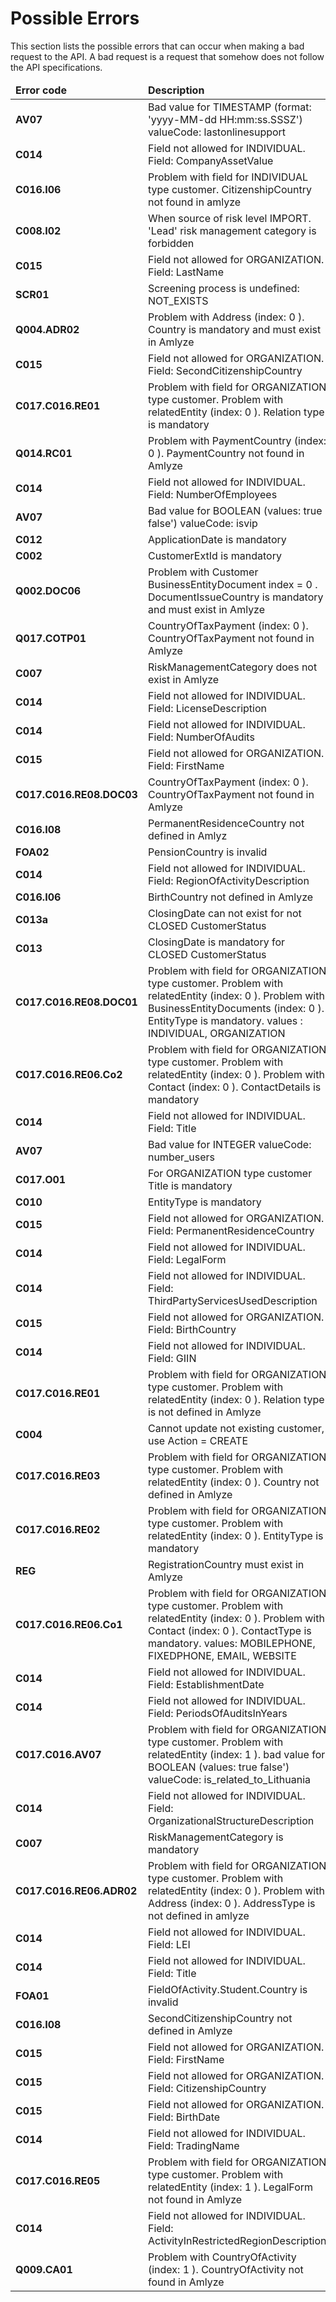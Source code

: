 # Possible Errors
This section lists the possible errors that can occur when making a bad request to the API. A bad request is a request that somehow does not follow the API specifications.

<table>
    <thead>
        <tr>
            <td><b>Error code</b></td>
            <td><b>Description</b></td>
        </tr>
    </thead>
    <tbody>
        <tr>
            <td><b>AV07</b></td>
            <td> Bad value for TIMESTAMP (format: 'yyyy-MM-dd HH:mm:ss.SSSZ') valueCode: lastonlinesupport</td>
        </tr>
        <tr>
            <td><b>C014</b></td>
            <td >Field not allowed for INDIVIDUAL. Field: CompanyAssetValue</td>
        </tr>
        <tr>
            <td><b>C016.I06</b></td>
            <td>Problem with field for INDIVIDUAL type customer. CitizenshipCountry not found in amlyze</td>
        </tr>
        <tr>
            <td><b>C008.I02</b></td>
            <td>When source of risk level IMPORT. 'Lead' risk management category is forbidden</td>
        </tr>
        <tr>
            <td><b>C015</b></td>
            <td>Field not allowed for ORGANIZATION. Field: LastName</td>
        </tr>
        <tr>
            <td><b>SCR01</b></td>
            <td>Screening process is undefined: NOT_EXISTS</td>
        </tr>
        <tr>
            <td><b>Q004.ADR02</b></td>
            <td>Problem with Address (index: 0 ). Country is mandatory and must exist in Amlyze</td>
        </tr>
        <tr>
            <td><b>C015</b></td>
            <td>Field not allowed for ORGANIZATION. Field: SecondCitizenshipCountry</td>
        </tr>
        <tr>
            <td><b>C017.C016.RE01</b></td>
            <td>Problem with field for ORGANIZATION type customer. Problem with relatedEntity (index: 0 ). Relation type is mandatory</td>
        </tr>
        <tr>
            <td><b>Q014.RC01</b></td>
            <td>Problem with PaymentCountry (index: 0 ). PaymentCountry not found in Amlyze</td>
        </tr>
        <tr>
            <td><b>C014</b></td>
            <td>Field not allowed for INDIVIDUAL. Field: NumberOfEmployees</td>
        </tr>
        <tr>
            <td><b>AV07</b></td>
            <td>Bad value for BOOLEAN (values: true false') valueCode: isvip</td>
        </tr>
        <tr>
            <td><b>C012</b></td>
            <td>ApplicationDate is mandatory</td>
        </tr>
        <tr>
            <td><b>C002</b></td>
            <td>CustomerExtId is mandatory</td>
        </tr>
        <tr>
            <td><b>Q002.DOC06</b></td>
            <td>Problem with Customer BusinessEntityDocument index = 0 . DocumentIssueCountry is mandatory and must exist in Amlyze</td>
        </tr>
        <tr>
            <td><b>Q017.COTP01</b></td>
            <td>CountryOfTaxPayment (index: 0 ). CountryOfTaxPayment not found in Amlyze</td>
        </tr>
        <tr>
            <td><b>C007</b></td>
            <td>RiskManagementCategory does not exist in Amlyze</td>
        </tr>
        <tr>
            <td><b>C014</b></td>
            <td>Field not allowed for INDIVIDUAL. Field: LicenseDescription</td>
        </tr>
        <tr>
            <td><b>C014</b></td>
            <td>Field not allowed for INDIVIDUAL. Field: NumberOfAudits</td>
        </tr>
        <tr>
            <td><b>C015</b></td>
            <td>Field not allowed for ORGANIZATION. Field: FirstName</td>
        </tr>
        <tr>
            <td><b>C017.C016.RE08.DOC03</b></td>
            <td>CountryOfTaxPayment (index: 0 ). CountryOfTaxPayment not found in Amlyze</td>
        </tr>
        <tr>
            <td><b>C016.I08</b></td>
            <td>PermanentResidenceCountry not defined in Amlyz</td>
        </tr>
        <tr>
            <td><b>FOA02</b></td>
            <td>PensionCountry is invalid</td>
        </tr>
        <tr>
            <td><b>C014</b></td>
            <td>Field not allowed for INDIVIDUAL. Field: RegionOfActivityDescription</td>
        </tr>
        <tr>
            <td><b>C016.I06</b></td>
            <td>BirthCountry not defined in Amlyze</td>
        </tr>
        <tr>
            <td><b>C013a</b></td>
            <td>ClosingDate can not exist for not CLOSED CustomerStatus</td>
        </tr>
        <tr>
            <td><b>C013</b></td>
            <td>ClosingDate is mandatory for CLOSED CustomerStatus</td>
        </tr>
        <tr>
            <td><b>C017.C016.RE08.DOC01</b></td>
            <td>Problem with field for ORGANIZATION type customer. Problem with relatedEntity (index: 0 ). Problem with BusinessEntityDocuments (index: 0 ). EntityType is mandatory. values : INDIVIDUAL, ORGANIZATION</td>
        </tr>
        <tr>
            <td><b>C017.C016.RE06.Co2</b></td>
            <td>Problem with field for ORGANIZATION type customer. Problem with relatedEntity (index: 0 ). Problem with Contact (index: 0 ). ContactDetails is mandatory</td>
        </tr>
        <tr>
            <td><b>C014</b></td>
            <td>Field not allowed for INDIVIDUAL. Field: Title</td>
        </tr>
        <tr>
            <td><b>AV07</b></td>
            <td>Bad value for INTEGER valueCode: number_users</td>
        </tr>
        <tr>
            <td><b>C017.O01</b></td>
            <td>For ORGANIZATION type customer Title is mandatory</td>
        </tr>
        <tr>
            <td><b>C010</b></td>
            <td>EntityType is mandatory</td>
        </tr>
        <tr>
            <td><b>C015</b></td>
            <td>Field not allowed for ORGANIZATION. Field: PermanentResidenceCountry</td>
        </tr>
        <tr>
            <td><b>C014</b></td>
            <td>Field not allowed for INDIVIDUAL. Field: LegalForm</td>
        </tr>
        <tr>
            <td><b>C014</b></td>
            <td>Field not allowed for INDIVIDUAL. Field: ThirdPartyServicesUsedDescription</td>
        </tr>
        <tr>
            <td><b>C015</b></td>
            <td>Field not allowed for ORGANIZATION. Field: BirthCountry</td>
        </tr>
        <tr>
            <td><b>C014</b></td>
            <td>Field not allowed for INDIVIDUAL. Field: GIIN</td>
        </tr>
        <tr>
            <td><b>C017.C016.RE01</b></td>
            <td>Problem with field for ORGANIZATION type customer. Problem with relatedEntity (index: 0 ). Relation type is not defined in Amlyze</td>
        </tr>
        <tr>
            <td><b>C004</b></td>
            <td>Cannot update not existing customer, use Action = CREATE</td>
        </tr>
        <tr>
            <td><b>C017.C016.RE03</b></td>
            <td>Problem with field for ORGANIZATION type customer. Problem with relatedEntity (index: 0 ). Country not defined in Amlyze</td>
        </tr>
        <tr>
            <td><b>C017.C016.RE02</b></td>
            <td>Problem with field for ORGANIZATION type customer.  Problem with relatedEntity (index: 0 ). EntityType is mandatory</td>
        </tr>
        <tr>
            <td><b>REG</b></td>
            <td>RegistrationCountry must exist in Amlyze</td>
        </tr>
        <tr>
            <td><b>C017.C016.RE06.Co1</b></td>
            <td>Problem with field for ORGANIZATION type customer. Problem with relatedEntity (index: 0 ). Problem with Contact (index: 0 ). ContactType is mandatory. values: MOBILEPHONE, FIXEDPHONE, EMAIL, WEBSITE</td>
        </tr>
        <tr>
            <td><b>C014</b></td>
            <td>Field not allowed for INDIVIDUAL. Field: EstablishmentDate</td>
        </tr>
        <tr>
            <td><b>C014</b></td>
            <td>Field not allowed for INDIVIDUAL. Field: PeriodsOfAuditsInYears</td>
        </tr>
        <tr>
            <td><b>C017.C016.AV07</b></td>
            <td>Problem with field for ORGANIZATION type customer. Problem with relatedEntity (index: 1 ). bad value for BOOLEAN (values: true false') valueCode: is_related_to_Lithuania</td>
        </tr>
        <tr>
            <td><b>C014</b></td>
            <td>Field not allowed for INDIVIDUAL. Field: OrganizationalStructureDescription</td>
        </tr>
        <tr>
            <td><b>C007</b></td>
            <td>RiskManagementCategory is mandatory</td>
        </tr>
        <tr>
            <td><b>C017.C016.RE06.ADR02</b></td>
            <td>Problem with field for ORGANIZATION type customer. Problem with relatedEntity (index: 0 ). Problem with Address (index: 0 ). AddressType is not defined in amlyze</td>
        </tr>
        <tr>
            <td><b>C014</b></td>
            <td>Field not allowed for INDIVIDUAL. Field: LEI</td>
        </tr>
        <tr>
            <td><b>C014</b></td>
            <td>Field not allowed for INDIVIDUAL. Field: Title</td>
        </tr>
        <tr>
            <td><b>FOA01</b></td>
            <td>FieldOfActivity.Student.Country is invalid</td>
        </tr>
        <tr>
            <td><b>C016.I08</b></td>
            <td>SecondCitizenshipCountry not defined in Amlyze</td>
        </tr>
        <tr>
            <td><b>C015</b></td>
            <td>Field not allowed for ORGANIZATION. Field: FirstName</td>
        </tr>
        <tr>
            <td><b>C015</b></td>
            <td>Field not allowed for ORGANIZATION. Field: CitizenshipCountry</td>
        </tr>
        <tr>
            <td><b>C015</b></td>
            <td>Field not allowed for ORGANIZATION. Field: BirthDate</td>
        </tr>
        <tr>
            <td><b>C014</b></td>
            <td>Field not allowed for INDIVIDUAL. Field: TradingName</td>
        </tr>
        <tr>
            <td><b>C017.C016.RE05</b></td>
            <td>Problem with field for ORGANIZATION type customer. Problem with relatedEntity (index: 1 ). LegalForm not found in Amlyze</td>
        </tr>
        <tr>
            <td><b>C014</b></td>
            <td>Field not allowed for INDIVIDUAL. Field: ActivityInRestrictedRegionDescription</td>
        </tr>
        <tr>
            <td><b>Q009.CA01</b></td>
            <td>Problem with CountryOfActivity (index: 1 ). CountryOfActivity not found in Amlyze</td>
        </tr>
    </tbody>
</table>
